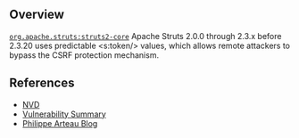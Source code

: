 ## Overview
[`org.apache.struts:struts2-core`](http://search.maven.org/#search%7Cga%7C1%7Ca%3A%22struts2-core%22)
Apache Struts 2.0.0 through 2.3.x before 2.3.20 uses predictable <s:token/> values, which allows remote attackers to bypass the CSRF protection mechanism.

## References

- [NVD](https://web.nvd.nist.gov/view/vuln/detail?vulnId=CVE-2014-7809)
- [Vulnerability Summary](http://struts.apache.org/docs/s2-023.html)
- [Philippe Arteau Blog](http://blog.h3xstream.com/2014/12/predicting-struts-csrf-token-cve-2014.html)
